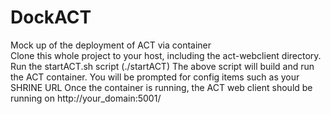 # DockACT
Mock up of the deployment of ACT via container </br>
Clone this whole project to your host, including the act-webclient directory. </br>
Run the startACT.sh script (./startACT)
The above script will build and run the ACT container.  You will be prompted for config items such as your SHRINE URL
Once the container is running, the ACT web client should be running on http://your_domain:5001/
